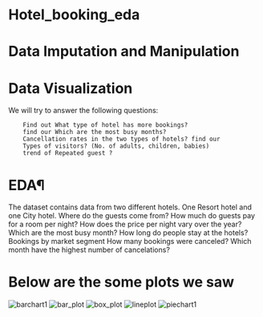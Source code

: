 # Hotel_booking_eda
# Data Imputation and Manipulation
# Data Visualization
We will try to answer the following questions:

        Find out What type of hotel has more bookings?
        find our Which are the most busy months?
        Cancellation rates in the two types of hotels? find our
        Types of visitors? (No. of adults, children, babies)
        trend of Repeated guest ?
#  EDA¶
The dataset contains data from two different hotels. One Resort hotel and one City hotel.
        Where do the guests come from?
        How much do guests pay for a room per night?
        How does the price per night vary over the year?
        Which are the most busy month?
        How long do people stay at the hotels?
        Bookings by market segment
        How many bookings were canceled?
        Which month have the highest number of cancelations?
      
      
 # Below are the some plots we saw
![barchart1](https://github.com/rbnadageri33/Hotel_booking_eda/assets/98470709/941c61ee-b475-491e-bbd7-cba6e883008d)
![bar_plot](https://github.com/rbnadageri33/Hotel_booking_eda/assets/98470709/ee0582c7-28b0-4967-b05d-b40b4687a9f3)
![box_plot](https://github.com/rbnadageri33/Hotel_booking_eda/assets/98470709/5b50f50f-2590-4467-a167-082b34f26006)
![lineplot](https://github.com/rbnadageri33/Hotel_booking_eda/assets/98470709/9bd0e716-a5a0-462f-befb-4cee750cae2d)
![piechart1](https://github.com/rbnadageri33/Hotel_booking_eda/assets/98470709/67e0b3b3-512f-4bda-893c-3534510b1cf0)





